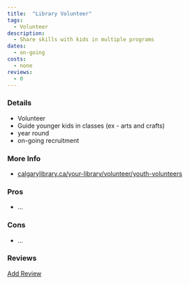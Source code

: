 ```yaml
---
title:  "Library Volunteer"
tags: 
  - Volunteer
description:
  - Share skills with kids in multiple programs
dates:
  - on-going
costs:
  - none
reviews:
  - 0
---
```


### Details
- Volunteer
- Guide younger kids in classes (ex - arts and crafts)
- year round
- on-going recruitment

### More Info
- [calgarylibrary.ca/your-library/volunteer/youth-volunteers](https://www.calgarylibrary.ca/your-library/volunteer/youth-volunteers/)

### Pros
- ...

### Cons
- ...

### Reviews
<div markdown="0"><a href="{{site.baseurl}}/contact" class="btn">Add Review</a></div>